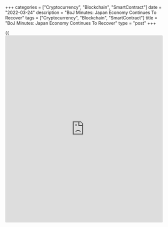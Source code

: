 +++
categories = ["Cryptocurrency", "Blockchain", "SmartContract"]
date = "2022-03-24"
description = "BoJ Minutes: Japan Economy Continues To Recover"
tags = ["Cryptocurrency", "Blockchain", "SmartContract"]
title = "BoJ Minutes: Japan Economy Continues To Recover"
type = "post"
+++

{{<iframe id="large-banner" src="https://www.bounty.group/#slide=16.0" width="100%" height="600" scrolling="no" style="border: 0px solid rgb(216, 221, 230); border-radius: 3px;">}}

Members of the Bank of Japan's Monetary Policy Board said that Japan's
economic recovery is continuing at a satisfactory pace in the wake of
the COVID-19 pandemic, minutes from the bank's January 17-18 meeting
revealed on Thursday.

Corporate profits and [business][1] sentiment continue to improve, the
minutes showed, although employment and income remain weak.

To that end, the board said it finds it appropriate to maintain its
current monetary easing and support stability in the financial
[markets][2].

At the meeting, the BoJ voted 8-1 to maintain its monetary [policy](https://www.fintechee.com/policy/)
stimulus unchanged at -0.1 percent on current accounts that financial
institutions maintain at the central bank. It also lifted its inflation
forecast for the next fiscal year, citing a rise in commodity prices.

The bank also said it will continue to purchase a necessary amount of
Japanese government bonds without setting an upper limit so that 10-year
JGB yields will remain at around zero percent.

For comments and feedback [contact](https://www.playgroundfx.com/contact/): editorial@rtt[news](https://www.letsplayfx.com/blog/forex-news-website/).com

[Economic News][3]

 **What parts of the world are seeing the best (and worst) economic
performances lately? Click[here][4] to check out our [Econ Scorecard][4]
and find out! See up-to-the-moment [ranking](https://www.playgroundfx.com/blog/crypto-exchange-ranking/)s for the best and worst
performers in [GDP][5], [unemployment rate][6], [inflation][4] and much
more.**

   1. www.rtt[news](https://www.letsplayfx.com/blog/forex-news-website/).com/Content/Business.aspx
   2. www.rtt[news](https://www.letsplayfx.com/blog/forex-news-website/).com/Content/Markets.aspx
   3. www.rtt[news](https://www.letsplayfx.com/blog/forex-news-website/).com/Content/EconomicNews.aspx
   4. www.rtt[news](https://www.letsplayfx.com/blog/forex-news-website/).com/economic-scorecard/world-rank/CPI/highest-performance.aspx
   5. www.rtt[news](https://www.letsplayfx.com/blog/forex-news-website/).com/economic-scorecard/world-rank/GDP/highest-performance.aspx
   6. www.rtt[news](https://www.letsplayfx.com/blog/forex-news-website/).com/economic-scorecard/world-rank/unemployment-rate/lowest-performance.aspx